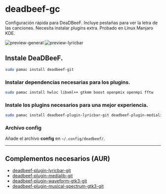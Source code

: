 # deadbeef-gc
Configuración rápida para DeaDBeeF. Incluye pestañas para ver la letra de las canciones. Necesita instalar plugins extra. Probado en Linux Manjaro KDE.

![preview-general](https://user-images.githubusercontent.com/104425110/230133189-fca4266e-f486-4872-a163-fbea3b12ab8d.png)
![preview-lyricbar](https://user-images.githubusercontent.com/104425110/230133264-002ecc30-efef-4039-8fc9-93990171c681.png)


## Instale **DeaDBeeF**.
```zsh
sudo pamac install deadbeef-git
```

### Instalar dependencias necesarias para los plugins.
```zsh
sudo pamac install hwloc libxml++ gtkmm boost openpmix openmpi fftw
```

### Instale los plugins necesarios para una mejor experiencia.
```zsh
sudo pamac install deadbeef-plugin-lyricbar-git deadbeef-plugin-medialib-git deadbeef-plugin-waveform-gtk3-git deadbeef-plugin-musical-spectrum-gtk3-git
```

### Archivo config
Añade el archivo **config** en `~/.config/deadbeef/`.

---

## Complementos necesarios (AUR)
- [deadbeef-plugin-lyricbar-git](https://aur.archlinux.org/packages/deadbeef-plugin-lyricbar-git)
- [deadbeef-plugin-medialib-git](https://aur.archlinux.org/packages/deadbeef-plugin-medialib-git)
- [deadbeef-plugin-waveform-gtk3-git](https://aur.archlinux.org/packages/deadbeef-plugin-waveform-gtk3-git)
- [deadbeef-plugin-musical-spectrum-gtk3-git](https://aur.archlinux.org/packages/deadbeef-plugin-musical-spectrum-gtk3-git)
